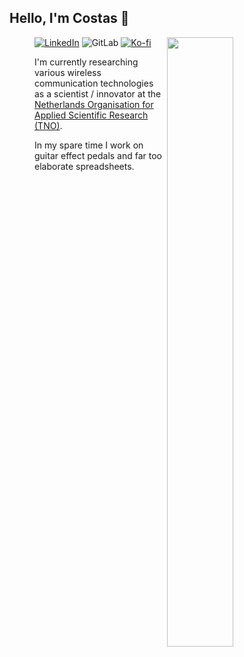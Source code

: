 ## Hello, I'm Costas 👋

<figure><a target="_blank" href="https://wakatime.com/share/@42c45d50-75df-4778-9020-a598ce6b17f8/eeeb714f-ccf9-4dbe-b7c4-63e14cde30e1.svg"><img src="https://wakatime.com/share/@42c45d50-75df-4778-9020-a598ce6b17f8/eeeb714f-ccf9-4dbe-b7c4-63e14cde30e1.svg" align="right" width="50%"></a><!--
<img src="https://wakatime.com/share/@42c45d50-75df-4778-9020-a598ce6b17f8/5513f7e8-0e85-4fd4-af0f-7d412e5ea910.svg" align="right" width="50%">-->

<!--
[![Website](https://img.shields.io/website?url=https%3A%2F%2Fcostas.kokke.eu&label=Website)](https://costas.kokke.eu)-->
[![LinkedIn](https://img.shields.io/badge/LinkedIn-costaskokke-0077B5?logo=linkedin)](https://www.linkedin.com/in/costaskokke/)<!--
[![Follow](https://img.shields.io/github/followers/CostasAK.svg?label=Follow&logo=github)](https://github.com/CostasAK)-->
![GitLab](https://img.shields.io/badge/GitLab-CostasAK-FCA121?logo=GitLab)
[![Ko-fi](https://img.shields.io/badge/ko--fi-costas-F16061?logo=ko-fi)](https://ko-fi.com/costas)

I'm currently researching various wireless communication technologies as a scientist / innovator at the [Netherlands Organisation for Applied Scientific Research (TNO)](https://www.tno.nl/en/).

In my spare time I work on guitar effect pedals and far too elaborate spreadsheets.
<!--
Uncomment when basic website is done.
In my spare time I work on [guitar effect pedals](https://gfx.kokke.eu/) and far too elaborate spreadsheets.
-->

<!--
**CostasAK/CostasAK** is a ✨ _special_ ✨ repository because its `README.md` (this file) appears on your GitHub profile.

Here are some ideas to get you started:

- 🔭 I’m currently working on ...
- 🌱 I’m currently learning ...
- 👯 I’m looking to collaborate on ...
- 🤔 I’m looking for help with ...
- 💬 Ask me about ...
- 📫 How to reach me: ...
- 😄 Pronouns: ...
- ⚡ Fun fact: ...
-->
